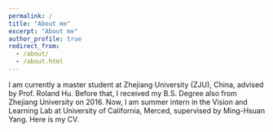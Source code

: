 ```yaml
---
permalink: /
title: "About me"
excerpt: "About me"
author_profile: true
redirect_from: 
  - /about/
  - /about.html
---
```

I am currently a master student at Zhejiang University (ZJU), China, advised by Prof. Roland Hu. Before that, I received my  B.S. Degree also from Zhejiang University on 2016. Now, I am summer intern in the Vision and Learning Lab at University of California, Merced, supervised by Ming-Hsuan Yang. Here is my CV.